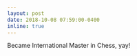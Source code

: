 ```yaml
---
layout: post
date: 2018-10-08 07:59:00-0400
inline: true
---
```


Became International Master in Chess, yay!